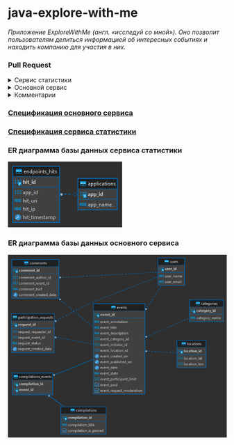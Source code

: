 # java-explore-with-me
_Приложение ExploreWithMe (англ. «исследуй со мной»). Оно позволит пользователям делиться информацией об 
интересных событиях и находить компанию для участия в них._

### Pull Request

<details>
  <summary>Сервис статистики</summary> 

1. Запись информации о том, что был обработан запрос к эндпоинту API;
2. Предоставление статистики за выбранные даты по выбранному эндпоинту;

</details>

<details>
  <summary>Основной сервис</summary> 

1. Реализация основной логики приложения;
2. Публичный API предоставляет возможности поиска и фильтрации событий;
3. Закрытая часть API реализует возможности зарегистрированных пользователей продукта;
4. Административная часть API должна предоставляет возможности настройки и поддержки работы сервиса;

</details>

<details>
  <summary>Комментарии</summary> 

1. Возможность оставлять комментарии к событиям и модерировать их;

</details>

### [Спецификация основного сервиса](ewm-main-service-spec.json) 
### [Спецификация сервиса статистики](ewm-stats-service-spec.json)

### ER диаграмма базы данных сервиса статистики

![модель](diagram/stats_DB-public.png)

### ER диаграмма базы данных основного сервиса

![модель](diagram/service_DB-public.png)